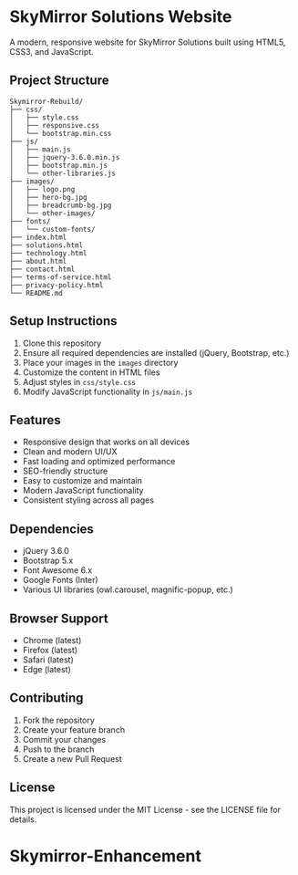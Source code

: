 # SkyMirror Solutions Website

A modern, responsive website for SkyMirror Solutions built using HTML5, CSS3, and JavaScript.

## Project Structure

```
Skymirror-Rebuild/
├── css/
│   ├── style.css
│   ├── responsive.css
│   └── bootstrap.min.css
├── js/
│   ├── main.js
│   ├── jquery-3.6.0.min.js
│   ├── bootstrap.min.js
│   └── other-libraries.js
├── images/
│   ├── logo.png
│   ├── hero-bg.jpg
│   ├── breadcrumb-bg.jpg
│   └── other-images/
├── fonts/
│   └── custom-fonts/
├── index.html
├── solutions.html
├── technology.html
├── about.html
├── contact.html
├── terms-of-service.html
├── privacy-policy.html
└── README.md
```

## Setup Instructions

1. Clone this repository
2. Ensure all required dependencies are installed (jQuery, Bootstrap, etc.)
3. Place your images in the `images` directory
4. Customize the content in HTML files
5. Adjust styles in `css/style.css`
6. Modify JavaScript functionality in `js/main.js`

## Features

- Responsive design that works on all devices
- Clean and modern UI/UX
- Fast loading and optimized performance
- SEO-friendly structure
- Easy to customize and maintain
- Modern JavaScript functionality
- Consistent styling across all pages

## Dependencies

- jQuery 3.6.0
- Bootstrap 5.x
- Font Awesome 6.x
- Google Fonts (Inter)
- Various UI libraries (owl.carousel, magnific-popup, etc.)

## Browser Support

- Chrome (latest)
- Firefox (latest)
- Safari (latest)
- Edge (latest)

## Contributing

1. Fork the repository
2. Create your feature branch
3. Commit your changes
4. Push to the branch
5. Create a new Pull Request

## License

This project is licensed under the MIT License - see the LICENSE file for details.
# Skymirror-Enhancement

